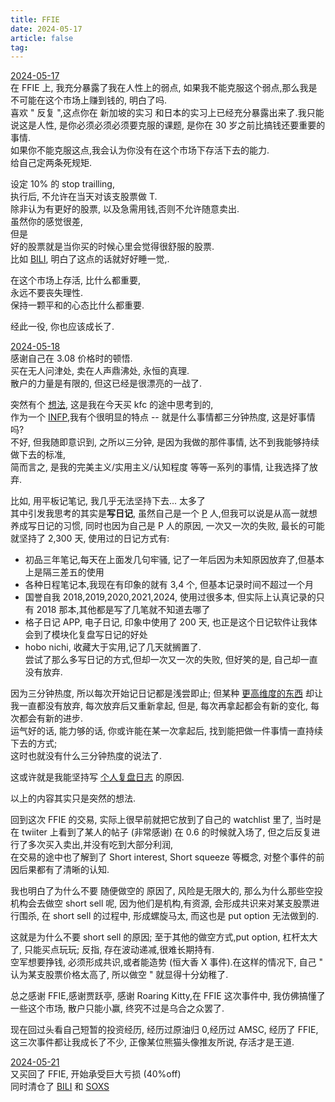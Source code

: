 ```yaml
---
title: FFIE
date: 2024-05-17
article: false
tag:
---
```


[2024-05-17](2024-05-17)  
在 FFIE 上, 我充分暴露了我在人性上的弱点, 如果我不能克服这个弱点,那么我是不可能在这个市场上赚到钱的, 明白了吗.  
喜欢 " 反复 ",这点你在 新加坡的实习 和日本的实习上已经充分暴露出来了.我只能说这是人性, 是你必须必须必须要克服的课题, 是你在 30 岁之前比搞钱还要重要的事情.  
如果你不能克服这点,我会认为你没有在这个市场下存活下去的能力.  
给自己定两条死规矩.

设定 10% 的 stop trailling,  
执行后, 不允许在当天对该支股票做 T.  
除非认为有更好的股票, 以及急需用钱,否则不允许随意卖出.  
虽然你的感觉很差,  
但是  
好的股票就是当你买的时候心里会觉得很舒服的股票.  
比如 [BILI](BILI), 明白了这点的话就好好睡一觉,.

在这个市场上存活, 比什么都重要,  
永远不要丧失理性.  
保持一颗平和的心态比什么都重要.

经此一役, 你也应该成长了.  

[2024-05-18](2024-05-18)  
感谢自己在 3.08 价格时的顿悟.  
买在无人问津处, 卖在人声鼎沸处, 永恒的真理.  
散户的力量是有限的, 但这已经是很漂亮的一战了.

突然有个 [想法](../03%20思/思), 这是我在今天买 kfc 的途中思考到的,  
作为一个 [INFP](INFP),我有个很明显的特点 -- 就是什么事情都三分钟热度, 这是好事情吗?  
不好, 但我随即意识到, 之所以三分钟, 是因为我做的那件事情, 达不到我能够持续做下去的标准,  
简而言之, 是我的完美主义/实用主义/认知程度 等等一系列的事情, 让我选择了放弃.

比如, 用平板记笔记, 我几乎无法坚持下去... 太多了  
其中引发我思考的其实是**写日记**, 虽然自己是一个 [P](../05%20我/INFP) 人,但我可以说是从高一就想养成写日记的习惯, 同时也因为自己是 P 人的原因, 一次又一次的失败, 最长的可能就坚持了 2,300 天, 使用过的日记方式有:
- 初品三年笔记,每天在上面发几句牢骚, 记了一年后因为未知原因放弃了,但基本上是隔三差五的使用
- 各种日程笔记本,我现在有印象的就有 3,4 个, 但基本记录时间不超过一个月
- 国誉自我 2018,2019,2020,2021,2024, 使用过很多本, 但实际上认真记录的只有 2018 那本,其他都是写了几笔就不知道去哪了
- 格子日记 APP, 电子日记, 印象中使用了 200 天, 也正是这个日记软件让我体会到了模块化复盘写日记的好处
- hobo nichi, 收藏大于实用,记了几天就搁置了.  
尝试了那么多写日记的方式,但却一次又一次的失败, 但好笑的是, 自己却一直没有放弃.

因为三分钟热度, 所以每次开始记日记都是浅尝即止; 但某种 [更高维度的东西](../03%20思/思) 却让我一直都没有放弃, 每次放弃后又重新拿起, 但是, 每次再拿起都会有新的变化, 每次都会有新的进步.  
运气好的话, 能力够的话, 你或许能在某一次拿起后, 找到能把做一件事情一直持续下去的方式;  
这时也就没有什么三分钟热度的说法了.

这或许就是我能坚持写 [个人复盘日志](../../08%20Tools/01%20系统/03%20个人复盘日志) 的原因.

以上的内容其实只是突然的想法.

回到这次 FFIE 的交易, 实际上很早前就把它放到了自己的 watchlist 里了, 当时是在 twiiter 上看到了某人的帖子 (非常感谢) 在 0.6 的时候就入场了, 但之后反复进行了多次买入卖出,并没有吃到大部分利润,  
在交易的途中也了解到了 Short interest, Short squeeze 等概念, 对整个事件的前因后果都有了清晰的认知.

我也明白了为什么不要 随便做空的 原因了, 风险是无限大的, 那么为什么那些空投机构会去做空 short sell 呢, 因为他们是机构,有资源, 会形成共识来对某支股票进行围杀, 在 short sell 的过程中, 形成螺旋马太, 而这也是 put option 无法做到的.

这就是为什么不要 short sell 的原因; 至于其他的做空方式,put option, 杠杆太大了, 只能买点玩玩; 反指, 存在波动递减,很难长期持有.  
空军想要挣钱, 必须形成共识,或者能造势 (恒大香 X 事件).在这样的情况下, 自己 " 认为某支股票价格太高了, 所以做空 " 就显得十分幼稚了.

总之感谢 FFIE,感谢贾跃亭, 感谢 Roaring Kitty,在 FFIE 这次事件中, 我仿佛搞懂了一些这个市场, 散户只能小赢, 终究不过是乌合之众罢了.

现在回过头看自己短暂的投资经历, 经历过原油归 0,经历过 AMSC, 经历了 FFIE, 这三次事件都让我成长了不少, 正像某位熊猫头像推友所说, 存活才是王道.

[2024-05-21](2024-05-21)  
又买回了 FFIE, 开始承受巨大亏损 (40%off)  
同时清仓了 [BILI](BILI) 和 [SOXS](SOXS)
